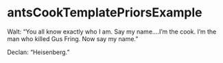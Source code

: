 antsCookTemplatePriorsExample
=============================

Walt: “You all know exactly who I am. Say my name….I’m the cook. I’m the man who killed Gus Fring. Now say my name.”

Declan: “Heisenberg.” 
